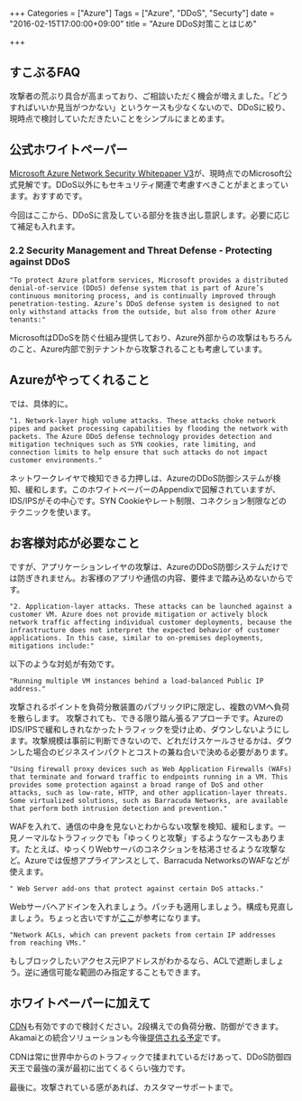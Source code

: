 +++
Categories = ["Azure"]
Tags = ["Azure", "DDoS", "Securty"]
date = "2016-02-15T17:00:00+09:00"
title = "Azure DDoS対策ことはじめ"

+++

## すこぶるFAQ
攻撃者の荒ぶり具合が高まっており、ご相談いただく機会が増えました。「どうすればいいか見当がつかない」というケースも少なくないので、DDoSに絞り、現時点で検討していただきたいことをシンプルにまとめます。

## 公式ホワイトペーパー
[Microsoft Azure Network Security Whitepaper V3](http://download.microsoft.com/download/C/A/3/CA3FC5C0-ECE0-4F87-BF4B-D74064A00846/AzureNetworkSecurity_v3_Feb2015.pdf)が、現時点でのMicrosoft公式見解です。DDoS以外にもセキュリティ関連で考慮すべきことがまとまっています。おすすめです。

今回はここから、DDoSに言及している部分を抜き出し意訳します。必要に応じて補足も入れます。

### 2.2 Security Management and Threat Defense - Protecting against DDoS

    "To protect Azure platform services, Microsoft provides a distributed denial-of-service (DDoS) defense system that is part of Azure’s continuous monitoring process, and is continually improved through penetration-testing. Azure’s DDoS defense system is designed to not only withstand attacks from the outside, but also from other Azure tenants:"
    
MicrosoftはDDoSを防ぐ仕組み提供しており、Azure外部からの攻撃はもちろんのこと、Azure内部で別テナントから攻撃されることも考慮しています。

## Azureがやってくれること
では、具体的に。

    "1. Network-layer high volume attacks. These attacks choke network pipes and packet processing capabilities by flooding the network with packets. The Azure DDoS defense technology provides detection and mitigation techniques such as SYN cookies, rate limiting, and connection limits to help ensure that such attacks do not impact customer environments."

ネットワークレイヤで検知できる力押しは、AzureのDDoS防御システムが検知、緩和します。このホワイトペーパーのAppendixで図解されていますが、IDS/IPSがその中心です。SYN Cookieやレート制限、コネクション制限などのテクニックを使います。

## お客様対応が必要なこと

ですが、アプリケーションレイヤの攻撃は、AzureのDDoS防御システムだけでは防ぎきれません。お客様のアプリや通信の内容、要件まで踏み込めないからです。

    "2. Application-layer attacks. These attacks can be launched against a customer VM. Azure does not provide mitigation or actively block network traffic affecting individual customer deployments, because the infrastructure does not interpret the expected behavior of customer applications. In this case, similar to on-premises deployments, mitigations include:"
 
 以下のような対処が有効です。
    
    "Running multiple VM instances behind a load-balanced Public IP address."
 
攻撃されるポイントを負荷分散装置のパブリックIPに限定し、複数のVMへ負荷を散らします。 攻撃されても、できる限り踏ん張るアプローチです。AzureのIDS/IPSで緩和しきれなかったトラフィックを受け止め、ダウンしないようにします。攻撃規模は事前に判断できないので、どれだけスケールさせるかは、ダウンした場合のビジネスインパクトとコストの兼ね合いで決める必要があります。
    
    "Using firewall proxy devices such as Web Application Firewalls (WAFs) that terminate and forward traffic to endpoints running in a VM. This provides some protection against a broad range of DoS and other attacks, such as low-rate, HTTP, and other application-layer threats. Some virtualized solutions, such as Barracuda Networks, are available that perform both intrusion detection and prevention."

WAFを入れて、通信の中身を見ないとわからない攻撃を検知、緩和します。一見ノーマルなトラフィックでも「ゆっくりと攻撃」するようなケースもあります。たとえば、ゆっくりWebサーバのコネクションを枯渇させるような攻撃など。Azureでは仮想アプライアンスとして、Barracuda NetworksのWAFなどが使えます。

    " Web Server add-ons that protect against certain DoS attacks."

Webサーバへアドインを入れましょう。パッチも適用しましょう。構成も見直しましょう。ちょっと古いですが[ここ](http://blogs.msdn.com/b/friis/archive/2014/12/30/security-guidelines-to-detect-and-prevent-dos-attacks-targeting-iis-azure-web-role-paas.aspx)が参考になります。
    
    "Network ACLs, which can prevent packets from certain IP addresses from reaching VMs."
    
もしブロックしたいアクセス元IPアドレスがわかるなら、ACLで遮断しましょう。逆に通信可能な範囲のみ指定することもできます。

## ホワイトペーパーに加えて
[CDN](https://azure.microsoft.com/ja-jp/services/cdn/)も有効ですので検討ください。2段構えでの負荷分散、防御ができます。Akamaiとの統合ソリューションも今後[提供される予定](https://azure.microsoft.com/ja-jp/blog/microsoft-and-akamai-bring-cdn-to-azure-customers/)です。

CDNは常に世界中からのトラフィックで揉まれているだけあって、DDoS防御四天王で最強の漢が最初に出てくるくらい強力です。


最後に。攻撃されている感があれば、カスタマーサポートまで。